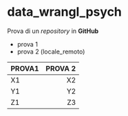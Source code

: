 # data_wrangl_psych
Prova di un *repository* in **GitHub**

 * prova 1
 * prova 2 (locale_remoto)

| PROVA1 | PROVA 2| 
:--------|---------:|
| X1     | X2     |
| Y1     | Y2     |
| Z1|Z3|